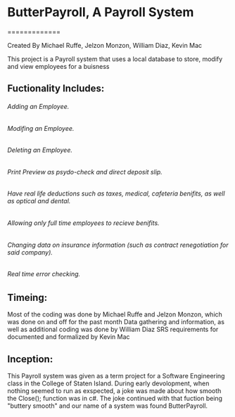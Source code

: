 <h1>ButterPayroll, A Payroll System</h1>
=============
<p>Created By Michael Ruffe, Jelzon Monzon, William Diaz, Kevin Mac</p>
<p>This project is a Payroll system that uses a local database to store, modify and view employees for a buisness</p>
<h2>Fuctionality Includes:</h2>
  <h6>Adding an Employee.</h6>
  <h6>Modifing an Employee.</h6>
  <h6>Deleting an Employee.</h6>
  <h6>Print Preview as psydo-check and direct deposit slip.</h6>
  <h6>Have real life deductions such as taxes, medical, cafeteria benifits, as well as optical and dental.</h6>
  <h6>Allowing only full time employees to recieve benifits.</h6>
  <h6>Changing data on insurance information (such as contract renegotiation for said company).</h6>
  <h6>Real time error checking.</h6>
<h2>Timeing:</h2>
  <p>Most of the coding was done by Michael Ruffe and Jelzon Monzon, which was done on and off for the past month
  Data gathering and information, as well as additional coding was done by William Diaz
  SRS requirements for documented and formalized by Kevin Mac</p>
<h2>Inception:</h2>
 <p>This Payroll system was given as a term project for a Software Engineering class in the College of Staten Island. 
  During early devolopment, when nothing seemed to run as exspected, a joke was made about how smooth the Close(); 
    function was in c#. The joke continued with that fuction being "buttery smooth" and our name of a system was found
    ButterPayroll.</p>
